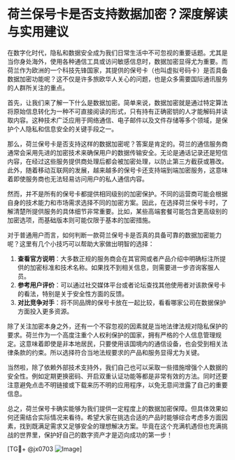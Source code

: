 # 荷兰保号卡是否支持数据加密？深度解读与实用建议

在数字化时代，隐私和数据安全成为我们日常生活中不可忽视的重要话题。尤其是当你身处海外，使用各种通信工具或访问敏感信息时，数据加密显得尤为重要。而荷兰作为欧洲的一个科技先锋国家，其提供的保号卡（也叫虚拟号码卡）是否具备数据加密功能呢？这不仅是许多旅欧华人关心的问题，也是众多需要国际通讯服务的人群所关注的重点。

首先，让我们来了解一下什么是数据加密。简单来说，数据加密就是通过特定算法将原始信息转化为一种不可直接阅读的形式，只有持有正确密钥的人才能解码并读取内容。这种技术广泛应用于网络通信、电子邮件以及文件存储等多个领域，是保护个人隐私和信息安全的关键手段之一。

那么，荷兰保号卡是否支持这样的数据加密呢？答案是肯定的。荷兰的通信服务商通常会采用先进的加密技术来确保用户的数据传输安全。无论是通话记录还是短信内容，在经过这些服务提供商处理后都会被加密处理，以防止第三方截获或篡改。此外，随着移动互联网的发展，越来越多的保号卡还支持端到端加密服务，这意味着即使服务商也无法轻易访问用户的私人通信内容。

然而，并不是所有的保号卡都提供相同级别的加密保护。不同的运营商可能会根据自身的技术能力和市场需求选择不同的加密方案。因此，在选择荷兰保号卡时，了解清楚所提供服务的具体细节非常重要。比如，某些高端套餐可能包含更高级别的加密选项，而基础版本则可能仅限于基本的加密措施。

对于普通用户而言，如何判断一款荷兰保号卡是否真的具备可靠的数据加密能力呢？这里有几个小技巧可以帮助大家做出明智的选择：

1. **查看官方说明**：大多数正规的服务商会在其官网或者产品介绍中明确标注所提供的加密标准和技术名称。如果找不到相关信息，则需要进一步咨询客服人员。
2. **参考用户评价**：可以通过社交媒体平台或者论坛查找其他使用者对该款保号卡的看法，特别是关于安全性方面的反馈。
3. **对比竞争对手**：将不同品牌的保号卡放在一起比较，看看哪家公司在数据保护方面投入更多资源。

除了关注加密本身之外，还有一个不容忽视的因素就是当地法律法规对隐私保护的要求。荷兰作为一个高度注重个人权利保护的国家，拥有严格的个人信息管理规定。这意味着即使是非本地居民，只要使用该国境内的通信设备，也会受到相关法律条款的约束。所以选择符合当地法规要求的产品和服务显得尤为关键。

当然啦，除了依赖外部技术支持外，我们自己也可以采取一些措施增强个人数据的安全性。例如定期更换密码、开启双重认证功能等都是非常有效的方法。同时还要注意避免点击不明链接或下载来历不明的应用程序，以免无意间泄露了自己的重要信息。

总之，荷兰保号卡确实能够为我们提供一定程度上的数据加密保障。但具体效果如何还需结合实际情况来看待。希望大家在挑选合适的产品时能够综合考虑多方面因素，找到既满足需求又足够安全的理想解决方案。毕竟在这个充满机遇但也充满挑战的世界里，保护好自己的数字资产才是迈向成功的第一步！

[TG💪+ @jx0703 ![Image](https://github.com/user-attachments/assets/dbca1d08-cadb-493c-b0ec-ad6f7a83f270)]